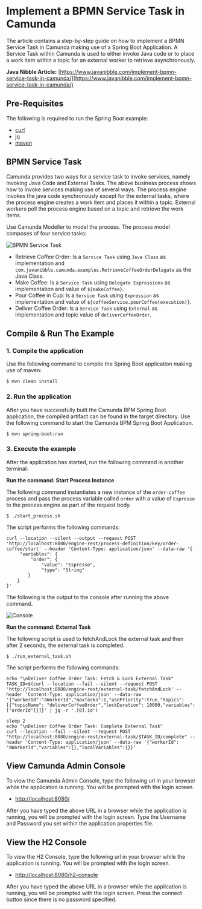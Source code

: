 # Implement a BPMN Service Task in Camunda
The article contains a step-by-step guide on how to implement a BPMN Service Task in Camunda making use of a Spring Boot Application. A Service Task within Camunda is used to either invoke Java code or to place a work item within a topic for an external worker to retrieve asynchronously.

**Java Nibble Article:** [https://www.javanibble.com/implement-bpmn-service-task-in-camunda/](https://www.javanibble.com/implement-bpmn-service-task-in-camunda/)

## Pre-Requisites
The following is required to run the Spring Boot example:
* [curl](https://www.javanibble.com/how-to-install-curl-on-macos-using-homebrew/)
* jq
* [maven](https://www.javanibble.com/how-to-install-maven-on-macos-using-homebrew/)

## BPMN Service Task
Camunda provides two ways for a service task to invoke services, namely Invoking Java Code and External Tasks. The above
business process shows how to invoke services making use of several ways. The process engine invokes the java code
synchronously except for the external tasks, where the process engine creates a work item and places it within a topic.
External workers poll the process engine based on a topic and retrieve the work items.

Use Camunda Modeller to model the process. The process model composes of four service tasks:

![BPMN Service Task](https://www.javanibble.com/assets/images/posts/bpmn-service-task/bpmn-service-task.png)

* Retrieve Coffee Order: Is a `Service Task` using `Java Class` as implementation and `com.javanibble.camunda.examples.RetrieveCoffeeOrderDelegate` as the Java Class.
* Make Coffee: Is a `Service Task` using `Delegate Expressions` as implementation and value of `${makeCoffee}`.
* Pour Coffee in Cup: Is a `Service Task` using `Expression` as implementation and value of `${coffeeService.pourCoffee(execution)}`.
* Deliver Coffee Order: Is a `Service Task` using `External` as implementation and topic value of `deliverCoffeeOrder`.


## Compile & Run The Example
### 1. Compile the application
Use the following command to compile the Spring Boot application making use of maven:

```shell
$ mvn clean install
```

### 2. Run the application
After you have successfully built the Camunda BPM Spring Boot application, the compiled artifact can be found in the
target directory. Use the following command to start the Camunda BPM Spring Boot Application.

```shell
$ mvn spring-boot:run
```

### 3. Execute the example
After the application has started, run the following command in another terminal:

**Run the command: Start Process Instance**

The following command instantiates a new instance of the `order-coffee` process and pass the process variable called
`order` with a value of `Espresso` to the process engine as part of the request body.

```shell
$ ./start_process.sh
```
The script performs the following commands:
```shell
curl --location --silent --output --request POST 'http://localhost:8080/engine-rest/process-definition/key/order-coffee/start' --header 'Content-Type: application/json' --data-raw '{
     "variables": {
         "order": {
             "value": "Espresso",
             "type": "String"
        }
    }
}'
```
The following is the output to the console after running the above command.

![Console](https://www.javanibble.com/assets/images/posts/bpmn-service-task/console-camunda-bpmn-service-task.png)

**Run the command: External Task**

The following script is used to fetchAndLock the external task and then after 2 seconds, the external task is completed.

```shell
$ ./run_external_task.sh
```
The script performs the following commands:
```shell
echo "\nDeliver Coffee Order Task: Fetch & Lock External Task"
TASK_ID=$(curl --location --fail --silent --request POST 'http://localhost:8080/engine-rest/external-task/fetchAndLock' --header 'Content-Type: application/json' --data-raw '{"workerId":"aWorkerId","maxTasks":1,"usePriority":true,"topics":[{"topicName": "deliverCoffeeOrder","lockDuration": 10000,"variables": ["orderId"]}]}' | jq -r '.[0].id')

sleep 2
echo "\nDeliver Coffee Order Task: Complete External Task"
curl --location --fail --silent --request POST "http://localhost:8080/engine-rest/external-task/$TASK_ID/complete" --header 'Content-Type: application/json' --data-raw '{"workerId": "aWorkerId","variables":{},"localVariables":{}}'
```

## View Camunda Admin Console
To view the Camunda Admin Console, type the following url in your browser while the application is running. You will be prompted with the login screen.

* [http://localhost:8080/](http://localhost:8080/)

After you have typed the above URL in a browser while the application is running, you will be prompted with the login screen. Type the Username and Password you set within the application properties file.


## View the H2 Console
To view the H2 Console, type the following url in your browser while the application is running. You will be prompted with the login screen.

* [http://localhost:8080/h2-console](http://localhost:8080/h2-console)

After you have typed the above URL in a browser while the application is running, you will be prompted with the login screen. Press the connect button since there is no password specified.
